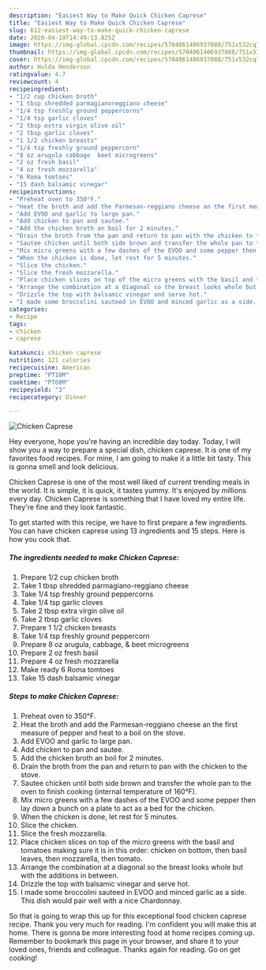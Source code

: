 ```yaml
---
description: "Easiest Way to Make Quick Chicken Caprese"
title: "Easiest Way to Make Quick Chicken Caprese"
slug: 612-easiest-way-to-make-quick-chicken-caprese
date: 2020-04-19T14:49:13.825Z
image: https://img-global.cpcdn.com/recipes/5704061406937088/751x532cq70/chicken-caprese-recipe-main-photo.jpg
thumbnail: https://img-global.cpcdn.com/recipes/5704061406937088/751x532cq70/chicken-caprese-recipe-main-photo.jpg
cover: https://img-global.cpcdn.com/recipes/5704061406937088/751x532cq70/chicken-caprese-recipe-main-photo.jpg
author: Hulda Henderson
ratingvalue: 4.7
reviewcount: 4
recipeingredient:
- "1/2 cup chicken broth"
- "1 tbsp shredded parmagianoreggiano cheese"
- "1/4 tsp freshly ground peppercorns"
- "1/4 tsp garlic cloves"
- "2 tbsp extra virgin olive oil"
- "2 tbsp garlic cloves"
- "1 1/2 chicken breasts"
- "1/4 tsp freshly ground peppercorn"
- "8 oz arugula cabbage  beet microgreens"
- "2 oz fresh basil"
- "4 oz fresh mozzarella"
- "6 Roma tomtoes"
- "15 dash balsamic vinegar"
recipeinstructions:
- "Preheat oven to 350°F."
- "Heat the broth and add the Parmesan-reggiano cheese an the first measure of pepper and heat to a boil on the stove."
- "Add EVOO and garlic to large pan."
- "Add chicken to pan and sautee."
- "Add the chicken broth an boil for 2 minutes."
- "Drain the broth from the pan and return to pan with the chicken to the stove."
- "Sautee chicken until both side brown and transfer the whole pan to the oven to finish cooking (internal temperature of 160°F)."
- "Mix micro greens with a few dashes of the EVOO and some pepper then lay down a bunch on a plate to act as a bed for the chicken."
- "When the chicken is done, let rest for 5 minutes."
- "Slice the chicken."
- "Slice the fresh mozzarella."
- "Place chicken slices on top of the micro greens with the basil and tomatoes making sure it is in this order: chicken on bottom, then basil leaves, then mozzarella, then tomato."
- "Arrange the combination at a diagonal so the breast looks whole but with the additions in between."
- "Drizzle the top with balsamic vinegar and serve hot."
- "I made some broccolini sauteed in EVOO and minced garlic as a side.  This dish would pair well with a nice Chardonnay."
categories:
- Recipe
tags:
- chicken
- caprese

katakunci: chicken caprese 
nutrition: 121 calories
recipecuisine: American
preptime: "PT10M"
cooktime: "PT60M"
recipeyield: "3"
recipecategory: Dinner

---
```



![Chicken Caprese](https://img-global.cpcdn.com/recipes/5704061406937088/751x532cq70/chicken-caprese-recipe-main-photo.jpg)

Hey everyone, hope you're having an incredible day today. Today, I will show you a way to prepare a special dish, chicken caprese. It is one of my favorites food recipes. For mine, I am going to make it a little bit tasty. This is gonna smell and look delicious.

Chicken Caprese is one of the most well liked of current trending meals in the world. It is simple, it is quick, it tastes yummy. It's enjoyed by millions every day. Chicken Caprese is something that I have loved my entire life. They're fine and they look fantastic.




To get started with this recipe, we have to first prepare a few ingredients. You can have chicken caprese using 13 ingredients and 15 steps. Here is how you cook that.

<!--inarticleads1-->

##### The ingredients needed to make Chicken Caprese:

1. Prepare 1/2 cup chicken broth
1. Take 1 tbsp shredded parmagiano-reggiano cheese
1. Take 1/4 tsp freshly ground peppercorns
1. Take 1/4 tsp garlic cloves
1. Take 2 tbsp extra virgin olive oil
1. Take 2 tbsp garlic cloves
1. Prepare 1 1/2 chicken breasts
1. Take 1/4 tsp freshly ground peppercorn
1. Prepare 8 oz arugula, cabbage, &amp; beet microgreens
1. Prepare 2 oz fresh basil
1. Prepare 4 oz fresh mozzarella
1. Make ready 6 Roma tomtoes
1. Take 15 dash balsamic vinegar




<!--inarticleads2-->

##### Steps to make Chicken Caprese:

1. Preheat oven to 350°F.
1. Heat the broth and add the Parmesan-reggiano cheese an the first measure of pepper and heat to a boil on the stove.
1. Add EVOO and garlic to large pan.
1. Add chicken to pan and sautee.
1. Add the chicken broth an boil for 2 minutes.
1. Drain the broth from the pan and return to pan with the chicken to the stove.
1. Sautee chicken until both side brown and transfer the whole pan to the oven to finish cooking (internal temperature of 160°F).
1. Mix micro greens with a few dashes of the EVOO and some pepper then lay down a bunch on a plate to act as a bed for the chicken.
1. When the chicken is done, let rest for 5 minutes.
1. Slice the chicken.
1. Slice the fresh mozzarella.
1. Place chicken slices on top of the micro greens with the basil and tomatoes making sure it is in this order: chicken on bottom, then basil leaves, then mozzarella, then tomato.
1. Arrange the combination at a diagonal so the breast looks whole but with the additions in between.
1. Drizzle the top with balsamic vinegar and serve hot.
1. I made some broccolini sauteed in EVOO and minced garlic as a side.  This dish would pair well with a nice Chardonnay.




So that is going to wrap this up for this exceptional food chicken caprese recipe. Thank you very much for reading. I'm confident you will make this at home. There is gonna be more interesting food at home recipes coming up. Remember to bookmark this page in your browser, and share it to your loved ones, friends and colleague. Thanks again for reading. Go on get cooking!
